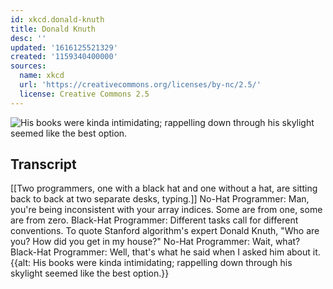 ```yaml
---
id: xkcd.donald-knuth
title: Donald Knuth
desc: ''
updated: '1616125521329'
created: '1159340400000'
sources:
  name: xkcd
  url: 'https://creativecommons.org/licenses/by-nc/2.5/'
  license: Creative Commons 2.5
---
```

![His books were kinda intimidating; rappelling down through his skylight seemed like the best option.](https://imgs.xkcd.com/comics/donald_knuth.png)

## Transcript
[[Two programmers, one with a black hat and one without a hat, are sitting back to back at two separate desks, typing.]]
No-Hat Programmer: Man, you're being inconsistent with your array indices.  Some are from one, some are from zero.
Black-Hat Programmer: Different tasks call for different conventions.  To quote Stanford algorithm's expert Donald Knuth, "Who are you?  How did you get in my house?"
No-Hat Programmer: Wait, what?
Black-Hat Programmer: Well, that's what he said when I asked him about it.
{{alt: His books were kinda intimidating; rappelling down through his skylight seemed like the best option.}}
